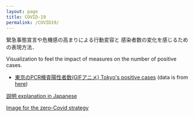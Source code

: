 ```yaml
---
layout: page
title: COVID-19
permalink: /COVID19/
---
```


緊急事態宣言や危機感の高まりによる行動変容と
感染者数の変化を感じるための表現方法．


Visualization to feel the impact of measures on the number of positive cases. 

- [東京のPCR検査陽性者数(GIFアニメ) Tokyo's positive cases](/assets/gif/tokyo.gif)
(data is from [here](https://oku.edu.mie-u.ac.jp/~okumura/python/COVID-19.html))

[説明 explanation in Japanese](https://note.com/ryseto/n/n432fcc37c992)


[Image for the zero-Covid strategy](/assets/img/zeroCOVID2.jpg)